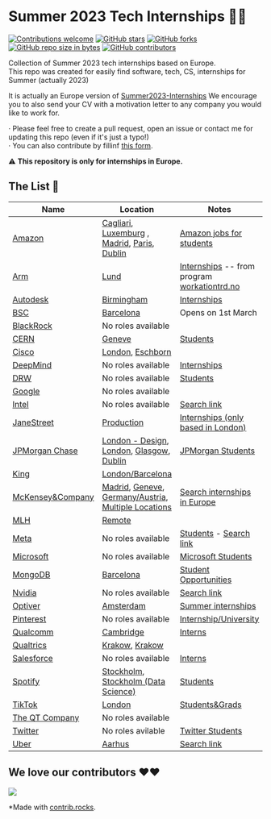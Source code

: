 # Summer 2023 Tech Internships 👩‍💻
[![Contributions welcome](https://img.shields.io/badge/contributions-welcome-brightgreen.svg?style=flat&show=unique)](/CONTRIBUTING.md)
[![GitHub stars](https://img.shields.io/github/stars/miquelt9/Summer-Europe-Internships.svg)](https://GitHub.com/miquelt9/Summer-Europe-Internships/stargazers/)
[![GitHub forks](https://img.shields.io/github/forks/miquelt9/Summer-Europe-Internships.svg)](https://GitHub.com/miquelt9/Summer-Europe-Internships/network/)
[![GitHub repo size in bytes](https://img.shields.io/github/repo-size/miquelt9/Summer-Europe-Internships.svg)](https://github.com/miquelt9/Summer-Europe-Internships)
[![GitHub contributors](https://img.shields.io/github/contributors/miquelt9/Summer-Europe-Internships.svg)](https://GitHub.com/miquelt9/Summer-Europe-Internships/graphs/contributors/)

Collection of Summer 2023 tech internships  based on Europe.      
This repo was created for easily find software, tech, CS, internships for Summer (actually 2023)                                                         

It is actually an Europe version of [Summer2023-Internships](https://github.com/pittcsc/Summer2023-Internships)
We encourage you to also send your CV with a motivation letter to any company you would like to work for.

· Please feel free to create a pull request, open an issue or contact me for updating this repo (even if it's just a typo!)                     
· You can also contribute by fillinf [this form](https://forms.gle/cTkmbD8ZWS38ZhwF8).

:warning: **This repository is only for internships in Europe.**

## The List 👔

| Name  |  Location |  Notes |
|---|---|-------------|
| [Amazon](https://www.amazon.jobs/) | [Cagliari](https://www.amazon.jobs/en/jobs/2208430/2023-software-development-engineer-internship), [Luxemburg](https://www.amazon.jobs/en/jobs/2206316/2023-software-development-engineer-internship) , [Madrid](https://www.amazon.jobs/en/jobs/2206047/2023-software-development-engineer-internship), [Paris](https://www.amazon.jobs/en/jobs/2206003/2023-software-development-engineer-internship-h-f), [Dublin](https://www.amazon.jobs/en/jobs/2204369/2023-front-end-engineer-intern) | [Amazon jobs for students](https://www.amazon.jobs/es/teams/internships-for-students) |
| [Arm](https://careers.arm.com/)| [Lund](https://careers.arm.com/job/lund/solution-engineering-software-intern/33099/39206021520) | [Internships](https://careers.arm.com/search-jobs?acm=8097040&alrpm=ALL&ascf=[%7B%22key%22:%22ALL%22,%22value%22:%22%22%7D]) -- from program [workationtrd.no](https://www.workationtrd.no/) |
| [Autodesk](https://www.autodesk.com/careers/overview) | [Birmingham](https://autodesk.wd1.myworkdayjobs.com/en-US/uni/jobs/details/Intern--Software-Engineer--starting-Summer-2023-_22WD63439?q=summer&workerSubType=39f5af07b0c54bc588b1a47788da7f81) | [Internships](https://autodesk.wd1.myworkdayjobs.com/en-US/uni/jobs?q=summer&workerSubType=39f5af07b0c54bc588b1a47788da7f81)
| [BSC](https://www.bsc.es/join-us/) | [Barcelona](https://www.bsc.es/join-us/excellence-career-opportunities/bsc-international-summer-hpc-internship-programme) | Opens on 1st March |
| [BlackRock](https://careers.blackrock.com/) | No roles available ||
| [CERN](https://careers.cern/) | [Geneve](https://jobs.smartrecruiters.com/CERN/743999862723722-cern-summer-student-programme-2023-member-and-non-member-state-) | [Students](https://careers.smartrecruiters.com/CERN/students)|
| [Cisco](https://www.cisco.com/c/en/us/about/careers.html)| [London](https://jobs.cisco.com/jobs/ProjectDetail/Network-Support-Engineer-Intern-Summer-2023-London-Meraki/1385167), [Eschborn](https://jobs.cisco.com/jobs/ProjectDetail/Internship-Cyber-Security-Bachelor-Master-Germany/1386196) ||
| [DeepMind](https://deepmind.com/careers) | No roles available | [Internships](https://deepmind.com/careers/internships)|
| [DRW](https://drw.com/work-at-drw/) | No roles available | [Students](https://drw.com/work-at-drw/interns/) |
| [Google](https://careers.google.com/) | No roles available | |
| [Intel](https://jobs.intel.com/) | No roles available | [Search link](https://jobs.intel.com/en/search-jobs?k=summer+internship&l=&orgIds=599) |
| [JaneStreet](https://www.janestreet.com/join-jane-street/overview/) | [Production](https://www.janestreet.com/join-jane-street/position/6330082002/) | [Internships (only based in London)](https://www.janestreet.com/join-jane-street/open-roles/?type=internship&location=london&department=software-engineering) |
| [JPMorgan Chase](https://careers.jpmorgan.com/us/en/students/programs) | [London - Design](https://jpmc.fa.oraclecloud.com/hcmUI/CandidateExperience/en/sites/CX_1001/job/210277442), [London](https://jpmc.fa.oraclecloud.com/hcmUI/CandidateExperience/en/sites/CX_1001/job/210277187/?utm_medium=jobshare), [Glasgow](https://jpmc.fa.oraclecloud.com/hcmUI/CandidateExperience/en/sites/CX_1001/job/210277332/?utm_medium=jobshare), [Dublin](https://jpmc.fa.oraclecloud.com/hcmUI/CandidateExperience/en/sites/CX_1001/job/210277425/?utm_medium=jobshare) | [JPMorgan Students](https://careers.jpmorgan.com/us/en/students/programs/software-engineer-summer#careers-section7) |
| [King](https://careers.king.com/jobs/) | [London/Barcelona](https://careers.king.com/jobs/job/r018967-summer-technology-internships-2023/) | |
| [McKensey&Company](https://www.mckinsey.com/careers/home)| [Madrid](https://www.mckinsey.com/careers/search-jobs/jobs/summerintern-datascientist-quantumblack-19286), [Geneve](https://www.mckinsey.com/careers/search-jobs/jobs/intern-digitaltechnology-51626), [Germany/Austria](https://www.mckinsey.com/careers/search-jobs/jobs/fellowintern-mckinseydigital-58527), [Multiple Locations](https://www.mckinsey.com/careers/search-jobs/jobs/fellowintern-20421) | [Search internships in Europe](https://www.mckinsey.com/careers/search-jobs?cities=Vienna&cities=Baku&cities=Brussels&cities=Zagreb&cities=Prague&cities=Copenhagen&cities=Helsinki&countries=France&countries=Germany&cities=Athens&cities=Budapest&cities=Dublin&countries=Italy&countries=Kazakhstan&cities=Luxembourg&cities=Amsterdam&cities=Oslo&countries=Poland&cities=Lisbon&cities=Bucharest&cities=Bratislava&countries=Spain&countries=Sweden&countries=Switzerland&countries=Turkey&cities=Kyiv&cities=London&functions=Technology&query=summer%20intern) |
| [MLH](https://fellowship.mlh.io/) | [Remote](https://fellowship.mlh.io/apply) |  |
| [Meta](https://www.metacareers.com/jobs) | No roles available | [Students](https://www.metacareers.com/careerprograms/students/) - [Search link](https://bit.ly/3XU8mvo) |
| [Microsoft](https://careers.microsoft.com/us/en) | No roles available | [Microsoft Students](https://careers.microsoft.com/students/us/en)|
| [MongoDB](https://www.mongodb.com/careers) | [Barcelona](https://www.mongodb.com/careers/jobs/4537648) | [Student Opportunities](https://www.mongodb.com/careers/departments/college-students) |
| [Nvidia](https://nvidia.wd5.myworkdayjobs.com/NVIDIAExternalCareerSite) | No roles available | [Search link](https://nvidia.wd5.myworkdayjobs.com/en-US/NVIDIAExternalCareerSite/jobs?workerSubType=0c40f6bd1d8f10adf6dae42e46d44a17&locationHierarchy1=2fcb99c455831013ea52e9ef1a0032ba&locationHierarchy1=2fcb99c455831013ea52d8783aa0329c&locationHierarchy1=2fcb99c455831013ea52d0e0e4583290&locationHierarchy1=2fcb99c455831013ea52adc65f5d3254&locationHierarchy1=d21cf68980ad0121a67d319db107a200&locationHierarchy1=2fcb99c455831013ea52aa2df70e324e) |
| [Optiver](https://www.optiver.com/working-at-optiver/career-opportunities/) | [Amsterdam](https://optiver.com/working-at-optiver/career-opportunities/6346512002/) | [Summer internships](https://www.optiver.com/internships/)|
| [Pinterest](https://www.pinterestcareers.com/) | No roles available | [Internship/University](https://www.pinterestcareers.com/early-career/internship-university-grad-phd-programs/) |
| [Qualcomm](https://www.qualcomm.com/company/careers) | [Cambridge](https://qualcomm.wd5.myworkdayjobs.com/en-US/External/job/Cambridge-GBR/Intern-engineer--Test-Development--Cambridge_3043919) | [Interns](https://qualcomm.wd5.myworkdayjobs.com/External?workerSubType=c6ccad57afa3017beba88a96f4007c06)
| [Qualtrics](https://www.qualtrics.com/careers/us/en) | [Krakow](https://www.qualtrics.com/careers/us/en/job/4626164/), [Krakow](https://www.qualtrics.com/careers/us/en/job/4703921/) | |
| [Salesforce](https://www.salesforce.com/company/careers/) | No roles available | [Interns](https://salesforce.wd1.myworkdayjobs.com/Futureforce_Internships) |
| [Spotify](https://www.lifeatspotify.com/) | [Stockholm](https://www.lifeatspotify.com/jobs/summer-internship-backend-engineering-intern-financial-engineering-emea), [Stockholm (Data Science)](https://www.lifeatspotify.com/jobs/summer-internship-data-science-platform-mission-emea) | [Students](https://www.lifeatspotify.com/students) |
| [TikTok](https://careers.tiktok.com/) | [London](https://careers.tiktok.com/position/7138413101808486693/detail) | [Students&Grads](https://careers.tiktok.com/position?type=3) |
| [The QT Company](https://the-qt-company.breezy.hr/) | No roles available ||
| [Twitter](https://careers.twitter.com/) | No roles avilable | [Twitter Students](https://careers.twitter.com/en/early-career.html) |
| [Uber](https://www.uber.com/us/en/careers/) | [Aarhus](https://university-uber.icims.com/jobs/119052/job) | [Search link](https://www.uber.com/us/en/careers/list/?query=summer%20internship&location=DEU--Berlin&location=DEU--Munich&location=DNK--Aarhus&location=SWE--Stockholm&location=CHE--Zurich&location=CHE--Geneva&location=ITA-Milano-Milan&location=GRC--Athens&location=GBR--London&location=GBR--Birmingham&location=GBR--Brighton&location=GBR--Leeds&location=GBR--Bournemouth&location=FRA--Marseille&location=FRA--Aubervilliers&location=FRA--Paris&location=FRA--Lille&location=ESP--Barcelona&location=ESP--Madrid&location=POL--Krakow&location=POL--Warsaw&location=NLD--Amsterdam&location=IRL--Limerick&location=IRL--Dublin&location=BGR--Sofia&location=HRV--Zagreb&department=University&department=Engineering) |

## We love our contributors ❤️❤️
<a href="https://github.com/miquelt9/Summer-Europe-Internships/graphs/contributors">
  <img src="https://contrib.rocks/image?repo=miquelt9/Summer-Europe-Internships&columns=24&max=480" />
</a>      

*Made with [contrib.rocks](https://contrib.rocks).
